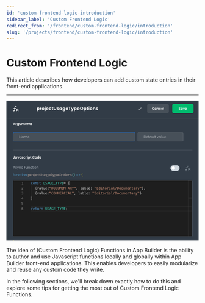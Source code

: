 ```yaml
---
id: 'custom-frontend-logic-introduction'
sidebar_label: 'Custom Frontend Logic'
redirect_from: '/frontend/custom-frontend-logic/introduction'
slug: '/projects/frontend/custom-frontend-logic/introduction'
---
```


# Custom Frontend Logic

This article describes how developers can add custom state entries in their front-end applications.

---

![Functions screen in edit mode](./_images/ab-custom-frontend-logic-introduction-1-updated.png)

The idea of (Custom Frontend Logic) Functions in App Builder is the ability to author and use Javascript functions locally and globally within App Builder front-end applications. This enables developers to easily modularize and reuse any custom code they write.

In the following sections, we'll break down exactly how to do this and explore some tips for getting the most out of Custom Frontend Logic Functions.
